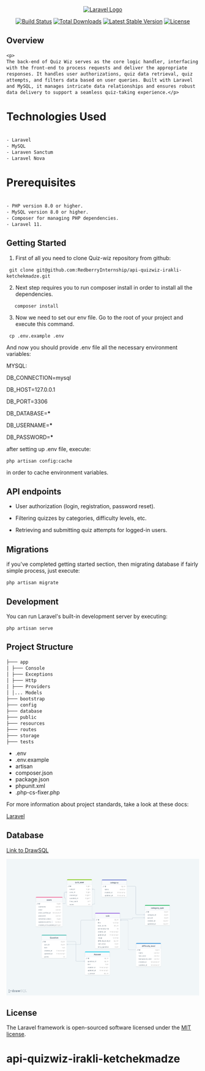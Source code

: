 <p align="center"><a href="https://laravel.com" target="_blank"><img src="https://raw.githubusercontent.com/laravel/art/master/logo-lockup/5%20SVG/2%20CMYK/1%20Full%20Color/laravel-logolockup-cmyk-red.svg" width="400" alt="Laravel Logo"></a></p>

<p align="center">
<a href="https://github.com/laravel/framework/actions"><img src="https://github.com/laravel/framework/workflows/tests/badge.svg" alt="Build Status"></a>
<a href="https://packagist.org/packages/laravel/framework"><img src="https://img.shields.io/packagist/dt/laravel/framework" alt="Total Downloads"></a>
<a href="https://packagist.org/packages/laravel/framework"><img src="https://img.shields.io/packagist/v/laravel/framework" alt="Latest Stable Version"></a>
<a href="https://packagist.org/packages/laravel/framework"><img src="https://img.shields.io/packagist/l/laravel/framework" alt="License"></a>
</p>

## Overview

```
<p>
The back-end of Quiz Wiz serves as the core logic handler, interfacing with the front-end to process requests and deliver the appropriate responses. It handles user authorizations, quiz data retrieval, quiz attempts, and filters data based on user queries. Built with Laravel and MySQL, it manages intricate data relationships and ensures robust data delivery to support a seamless quiz-taking experience.</p>
```

# Technologies Used

```

- Laravel
- MySQL
- Laraven Sanctum
- Laravel Nova

```

# Prerequisites

```

- PHP version 8.0 or higher.
- MySQL version 8.0 or higher.
- Composer for managing PHP dependencies.
- Laravel 11.

```

## Getting Started

1. First of all you need to clone Quiz-wiz repository from github:

```
 git clone git@github.com:RedberryInternship/api-quizwiz-irakli-ketchekmadze.git
```

2. Next step requires you to run composer install in order to install all the dependencies.

```
   composer install
```

3. Now we need to set our env file. Go to the root of your project and execute this command.

```
 cp .env.example .env
```

And now you should provide .env file all the necessary environment variables:

MYSQL:

DB_CONNECTION=mysql

DB_HOST=127.0.0.1

DB_PORT=3306

DB_DATABASE=**\***

DB_USERNAME=**\***

DB_PASSWORD=**\***

after setting up .env file, execute:

```
php artisan config:cache
```

in order to cache environment variables.

## API endpoints

-   User authorization (login, registration, password reset).

-   Filtering quizzes by categories, difficulty levels, etc.

-   Retrieving and submitting quiz attempts for logged-in users.

## Migrations

if you've completed getting started section, then migrating database if fairly simple process, just execute:

```
php artisan migrate
```

## Development

You can run Laravel's built-in development server by executing:

```
php artisan serve
```

## Project Structure

```
├─── app
│ ├─── Console
│ ├─── Exceptions
│ ├─── Http
│ ├─── Providers
│ │... Models
├─── bootstrap
├─── config
├─── database
├─── public
├─── resources
├─── routes
├─── storage
├─── tests
```

-   .env
-   .env.example
-   artisan
-   composer.json
-   package.json
-   phpunit.xml
-   .php-cs-fixer.php

For more information about project standards, take a look at these docs:

<a href="https://laravel.com/docs/11.x">Laravel</a>

## Database

<a href="https://drawsql.app/teams/irakli/diagrams/quiz-wiz">Link to DrawSQL</a>

<img src="public/images/drawsql.png" alt="drawSQL" />

## License

The Laravel framework is open-sourced software licensed under the [MIT license](https://opensource.org/licenses/MIT).

# api-quizwiz-irakli-ketchekmadze

